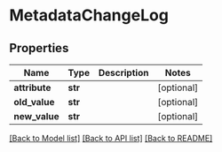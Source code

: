 # MetadataChangeLog

## Properties
Name | Type | Description | Notes
------------ | ------------- | ------------- | -------------
**attribute** | **str** |  | [optional] 
**old_value** | **str** |  | [optional] 
**new_value** | **str** |  | [optional] 

[[Back to Model list]](../README.md#documentation-for-models) [[Back to API list]](../README.md#documentation-for-api-endpoints) [[Back to README]](../README.md)

